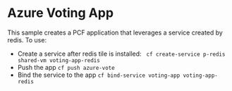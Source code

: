 # Azure Voting App

This sample creates a PCF application that leverages a service created by redis. To use:

- Create a service after redis tile is installed: ` cf create-service p-redis shared-vm voting-app-redis`
- Push the app `cf push azure-vote`
- Bind the service to the app `cf bind-service voting-app voting-app-redis`